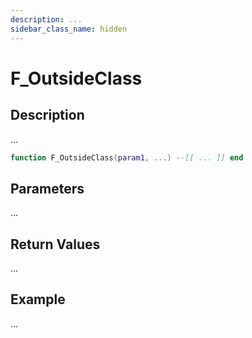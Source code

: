 ```yaml
---
description: ...
sidebar_class_name: hidden
---
```


# F_OutsideClass

## Description

...

```lua
function F_OutsideClass(param1, ...) --[[ ... ]] end
```

## Parameters

...

## Return Values

...

## Example

...

